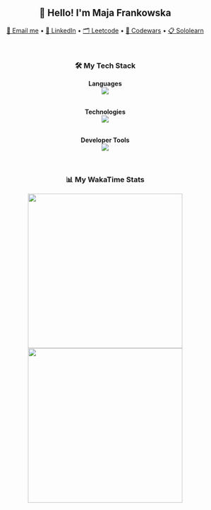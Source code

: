 <h2 align="center">👋 Hello! I'm Maja Frankowska</h2>

<p align="center">
  <a href="mailto:majafrankowskawork@gmail.com">📧 Email me</a> •
  <a href="https://www.linkedin.com/in/majafrankowska/">💼 LinkedIn</a> •
  <a href="https://www.leetcode.com/majafrankowska/">🗂️ Leetcode</a> • 
  <a href="https://www.codewars.com/users/majafrankowska">🎌 Codewars</a> •
  <a href="https://www.sololearn.com/profile/9348645">📋 Sololearn</a> 
</p>
<br>

<h3 align="center">🛠 My Tech Stack</h3>

<div align="center">

**Languages**  
<img src="https://skillicons.dev/icons?i=java,py,cs,cpp,js,html,css,bash" />
<br><br>

**Technologies**  
<img src="https://skillicons.dev/icons?i=azure,gcp,aws,spring,maven,django,wordpress" />
<br><br>

**Developer Tools**  
<img src="https://skillicons.dev/icons?i=git,kubernetes,docker,eclipse,vscode" />

</div>

<br>

<div align="center">
  <h3>📊 My WakaTime Stats</h3>
  <img height="350" src="https://wakatime.com/share/@majafrankowska/7dd581fb-c994-471d-9eaf-7851e3b61b54.svg"/>
  <!-- Optional second chart -->
  <img height="350" src="https://wakatime.com/share/@majafrankowska/71af26ce-e164-48cd-809f-64e3f347d530.svg"/> 
</div>
